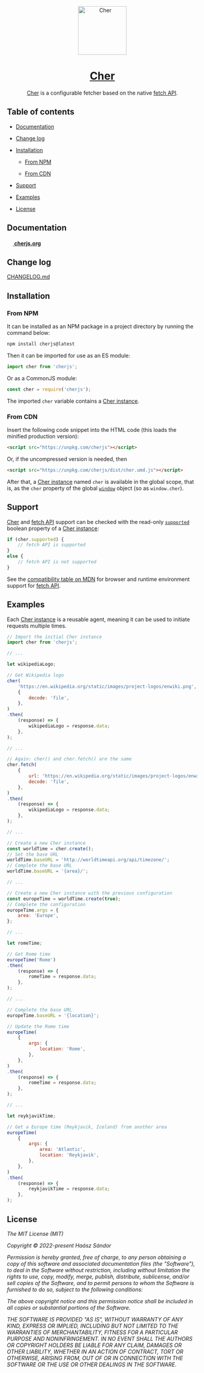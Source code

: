 <div align="center">
	<a href="https://cherjs.org/"><img src="https://cherjs.org/cher.svg" alt="Cher" width="128"></a>
	<h1><a href="https://cherjs.org/">Cher</a></h1>
	<p><a href="https://cherjs.org/">Cher</a> is a configurable fetcher based on the native <a href="https://developer.mozilla.org/en-US/docs/Web/API/Fetch_API">fetch API</a>.</p>
</div>

## Table of contents

- [Documentation](#documentation)

- [Change log](#change-log)

- [Installation](#installation)

    - [From NPM](#from-npm)

    - [From CDN](#from-cdn)

- [Support](#support)

- [Examples](#examples)

- [License](#license)

<!-- toc -->

## Documentation

**[<img src="https://cherjs.org/cher.svg" width="16"> cherjs.org](https://cherjs.org/)**

## Change log

[CHANGELOG.md](./CHANGELOG.md)

## Installation

###  From NPM

It can be installed as an NPM package in a project directory by running the command below:

```bash
npm install cherjs@latest
```

Then it can be imported for use as an ES module:

```js
import cher from 'cherjs';
```

Or as a CommonJS module:

```js
const cher = require('cherjs');
```

The imported `cher` variable contains a [Cher instance](https://cherjs.org/api#cher-instance).

### From CDN

Insert the following code snippet into the HTML code (this loads the minified production version):

```html
<script src="https://unpkg.com/cherjs"></script>
```

Or, if the uncompressed version is needed, then

```html
<script src="https://unpkg.com/cherjs/dist/cher.umd.js"></script>
```

After that, a [Cher instance](https://cherjs.org/api#cher-instance) named `cher` is available in the global scope, that is, as the `cher` property of the global [`window`](https://developer.mozilla.org/en-US/docs/Web/API/Window) object (so as `window.cher`).

## Support

[Cher](https://cherjs.org/) and [fetch API](https://developer.mozilla.org/en-US/docs/Web/API/Fetch_API) support can be checked with the read-only [`supported`](https://cherjs.org/api#cher.supported) boolean property of a [Cher instance](https://cherjs.org/api#cher-instance):

```js
if (cher.supported) {
	// fetch API is supported
}
else {
	// fetch API is not supported
}
```

See the [compatibility table on MDN](https://developer.mozilla.org/en-US/docs/Web/API/Fetch_API#browser_compatibility) for browser and runtime environment support for [fetch API](https://developer.mozilla.org/en-US/docs/Web/API/Fetch_API).

## Examples

Each [Cher instance](https://cherjs.org/api#cher-instance) is a reusable agent, meaning it can be used to initiate requests multiple times.

```js
// Import the initial Cher instance
import cher from 'cherjs';

// ...

let wikipediaLogo;

// Get Wikipedia logo
cher(
	'https://en.wikipedia.org/static/images/project-logos/enwiki.png',
	{
		decode: 'file',
	},
)
.then(
	(response) => {
		wikipediaLogo = response.data;
	},
);

// ...

// Again: cher() and cher.fetch() are the same
cher.fetch(
	{
		url: 'https://en.wikipedia.org/static/images/project-logos/enwiki.png',
		decode: 'file',
	},
)
.then(
	(response) => {
		wikipediaLogo = response.data;
	},
);

// ...

// Create a new Cher instance
const worldTime = cher.create();
// Set the base URL
worldTime.baseURL = 'http://worldtimeapi.org/api/timezone/';
// Complete the base URL
worldTime.baseURL = '{area}/';

// ...

// Create a new Cher instance with the previous configuration
const europeTime = worldTime.create(true);
// Complete the configuration
europeTime.args = {
	area: 'Europe',
};

// ...

let romeTime;

// Get Rome time
europeTime('Rome')
.then(
	(response) => {
		romeTime = response.data;
	},
);

// ...

// Complete the base URL
europeTime.baseURL = '{location}';

// Update the Rome time
europeTime(
	{
		args: {
			location: 'Rome',
		},
	},
)
.then(
	(response) => {
		romeTime = response.data;
	},
);

// ...

let reykjavikTime;

// Get a Europe time (Reykjavik, Iceland) from another area
europeTime(
	{
		args: {
			area: 'Atlantic',
			location: 'Reykjavik',
		},
	},
)
.then(
	(response) => {
		reykjavikTime = response.data;
	},
);
```

## License

<em>

The MIT License (MIT)

Copyright © 2022-present Haász Sándor

Permission is hereby granted, free of charge, to any person obtaining a copy of this software and associated documentation files (the "Software"), to deal in the Software without restriction, including without limitation the rights to use, copy, modify, merge, publish, distribute, sublicense, and/or sell copies of the Software, and to permit persons to whom the Software is furnished to do so, subject to the following conditions:

The above copyright notice and this permission notice shall be included in all copies or substantial portions of the Software.

THE SOFTWARE IS PROVIDED "AS IS", WITHOUT WARRANTY OF ANY KIND, EXPRESS OR IMPLIED, INCLUDING BUT NOT LIMITED TO THE WARRANTIES OF MERCHANTABILITY, FITNESS FOR A PARTICULAR PURPOSE AND NONINFRINGEMENT. IN NO EVENT SHALL THE AUTHORS OR COPYRIGHT HOLDERS BE LIABLE FOR ANY CLAIM, DAMAGES OR OTHER LIABILITY, WHETHER IN AN ACTION OF CONTRACT, TORT OR OTHERWISE, ARISING FROM, OUT OF OR IN CONNECTION WITH THE SOFTWARE OR THE USE OR OTHER DEALINGS IN THE SOFTWARE.

</em>
